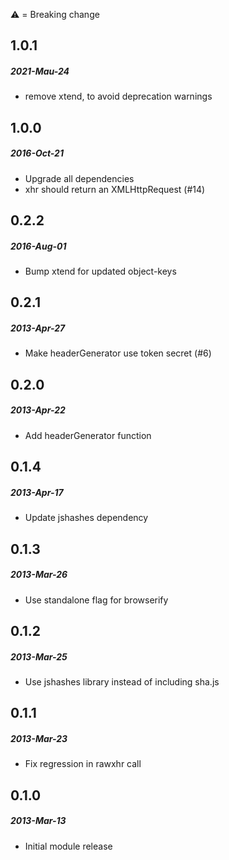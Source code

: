 :warning: = Breaking change

## 1.0.1
##### 2021-Mau-24
* remove xtend, to avoid deprecation warnings

## 1.0.0
##### 2016-Oct-21
* Upgrade all dependencies
* xhr should return an XMLHttpRequest (#14)

## 0.2.2
##### 2016-Aug-01
* Bump xtend for updated object-keys

## 0.2.1
##### 2013-Apr-27
* Make headerGenerator use token secret (#6)

## 0.2.0
##### 2013-Apr-22
* Add headerGenerator function

## 0.1.4
##### 2013-Apr-17
* Update jshashes dependency

## 0.1.3
##### 2013-Mar-26
* Use standalone flag for browserify

## 0.1.2
##### 2013-Mar-25
* Use jshashes library instead of including sha.js

## 0.1.1
##### 2013-Mar-23
* Fix regression in rawxhr call

## 0.1.0
##### 2013-Mar-13
* Initial module release
